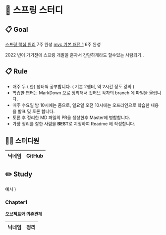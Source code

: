 # 👋 스프링 스터디

## 📋 Goal
[스프링 핵심 원리](https://www.inflearn.com/course/%EC%8A%A4%ED%94%84%EB%A7%81-%ED%95%B5%EC%8B%AC-%EC%9B%90%EB%A6%AC-%EA%B8%B0%EB%B3%B8%ED%8E%B8#reviews) 7주 완성
[mvc 기본 패턴 1](https://www.inflearn.com/course/%EC%8A%A4%ED%94%84%EB%A7%81-mvc-1) 6주 완성

2022 년이 가기전에 스프링 개발을 혼자서 간단하게라도 할수있는 사람되기..

## 📋 Rule

- 매주 두 ( 한) 챕터씩 공부합니다. ( 기본 2쳅터, 약 2시간 정도 강의 ) 
- 학습한 챕터는 MarkDown 으로 정리해서 깃허브 각자의 branch 에 파일을 올립니다.
- 매주 수요일 밤 10시에는 줌으로, 일요일 오전 10시에는 오프라인으로 학습한 내용을 발표 및 토론 합니다.
- 토론 후 정리한 MD 파일의 PR을 생성한후 Master에 병합합니다.
- 가장 정리를 잘한 사람을 **BEST**로 지정하여 Readme 에 작성합니다.

## 👨‍💻 스터디원

|닉네임|GitHub
| ---- | --- |

## ✏️ Study

예시 )

###  Chapter1

**오브젝트와 의존관계**

|닉네임| 정리
| ---- | --- |

